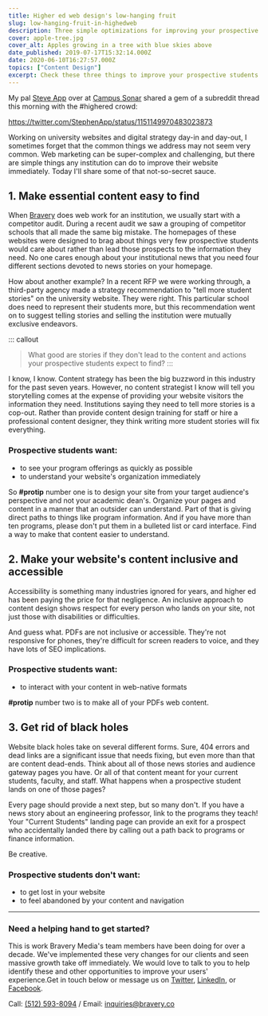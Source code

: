 ```yaml
---
title: Higher ed web design's low-hanging fruit
slug: low-hanging-fruit-in-highedweb
description: Three simple optimizations for improving your prospective students' website experience.
cover: apple-tree.jpg
cover_alt: Apples growing in a tree with blue skies above
date_published: 2019-07-17T15:32:14.000Z
date: 2020-06-10T16:27:57.000Z
topics: ["Content Design"]
excerpt: Check these three things to improve your prospective students' web experience.
---
```


My pal [Steve App](https://twitter.com/stephenapp) over at [Campus Sonar](https://campussonar.com) shared a gem of a subreddit thread this morning with the #highered crowd:

https://twitter.com/StephenApp/status/1151149970483023873

Working on university websites and digital strategy day-in and day-out, I sometimes forget that the common things we address may not seem very common. Web marketing can be super-complex and challenging, but there are simple things any institution can do to improve their website immediately. Today I'll share some of that not-so-secret sauce.

## 1. Make essential content easy to find

When [Bravery](https://bravery.co) does web work for an institution, we usually start with a competitor audit. During a recent audit we saw a grouping of competitor schools that all made the same big mistake. The homepages of these websites were designed to brag about things very few prospective students would care about rather than lead those prospects to the information they need. No one cares enough about your institutional news that you need four different sections devoted to news stories on your homepage.

How about another example? In a recent RFP we were working through, a third-party agency made a strategy recommendation to "tell more student stories" on the university website. They were right. This particular school does need to represent their students more, but this recommendation went on to suggest telling stories and selling the institution were mutually exclusive endeavors.

::: callout

> What good are stories if they don't lead to the content and actions your prospective students expect to find?
> :::

I know, I know. Content strategy has been the big buzzword in this industry for the past seven years. However, no content strategist I know will tell you storytelling comes at the expense of providing your website visitors the information they need. Institutions saying they need to tell more stories is a cop-out. Rather than provide content design training for staff or hire a professional content designer, they think writing more student stories will fix everything.

### Prospective students want:

- to see your program offerings as quickly as possible
- to understand your website's organization immediately

So **#protip** number one is to design your site from your target audience's perspective and not your academic dean's. Organize your pages and content in a manner that an outsider can understand. Part of that is giving direct paths to things like program information. And if you have more than ten programs, please don't put them in a bulleted list or card interface. Find a way to make that content easier to understand.

## 2. Make your website's content inclusive and accessible

Accessibility is something many industries ignored for years, and higher ed has been paying the price for that negligence. An inclusive approach to content design shows respect for every person who lands on your site, not just those with disabilities or difficulties.

And guess what. PDFs are not inclusive or accessible. They're not responsive for phones, they're difficult for screen readers to voice, and they have lots of SEO implications.

### Prospective students want:

- to interact with your content in web-native formats

**#protip** number two is to make all of your PDFs web content.

## 3. Get rid of black holes

Website black holes take on several different forms. Sure, 404 errors and dead links are a significant issue that needs fixing, but even more than that are content dead-ends. Think about all of those news stories and audience gateway pages you have. Or all of that content meant for your current students, faculty, and staff. What happens when a prospective student lands on one of those pages?

Every page should provide a next step, but so many don't. If you have a news story about an engineering professor, link to the programs they teach! Your "Current Students" landing page can provide an exit for a prospect who accidentally landed there by calling out a path back to programs or finance information.

Be creative.

### Prospective students don't want:

- to get lost in your website
- to feel abandoned by your content and navigation

---

### Need a helping hand to get started?

This is work Bravery Media's team members have been doing for over a decade. We've implemented these very changes for our clients and seen massive growth take off immediately. We would love to talk to you to help identify these and other opportunities to improve your users' experience.Get in touch below or message us on [Twitter](https://twitter.com/braverymedia), [LinkedIn](https://www.linkedin.com/company/bravery-media), or [Facebook](https://www.facebook.com/braverymedia/).

Call: [(512) 593-8094](tel:+15125938094) / Email: [inquiries@bravery.co](mailto:inquiries@bravery.co)
